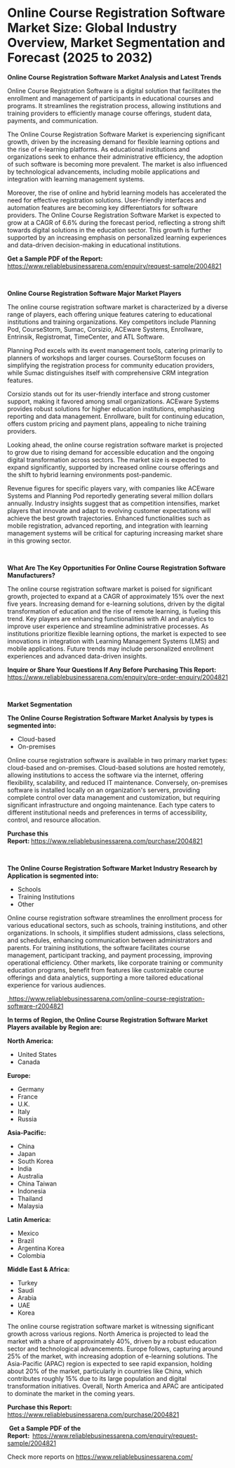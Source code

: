 <p><h1>Online Course Registration Software Market Size: Global Industry Overview, Market Segmentation and Forecast (2025 to 2032)</h1></p><p><strong>Online Course Registration Software Market Analysis and Latest Trends</strong></p>
<p><p>Online Course Registration Software is a digital solution that facilitates the enrollment and management of participants in educational courses and programs. It streamlines the registration process, allowing institutions and training providers to efficiently manage course offerings, student data, payments, and communication.</p><p>The Online Course Registration Software Market is experiencing significant growth, driven by the increasing demand for flexible learning options and the rise of e-learning platforms. As educational institutions and organizations seek to enhance their administrative efficiency, the adoption of such software is becoming more prevalent. The market is also influenced by technological advancements, including mobile applications and integration with learning management systems.</p><p>Moreover, the rise of online and hybrid learning models has accelerated the need for effective registration solutions. User-friendly interfaces and automation features are becoming key differentiators for software providers. The Online Course Registration Software Market is expected to grow at a CAGR of 6.6% during the forecast period, reflecting a strong shift towards digital solutions in the education sector. This growth is further supported by an increasing emphasis on personalized learning experiences and data-driven decision-making in educational institutions.</p></p>
<p><strong>Get a Sample PDF of the Report:&nbsp;</strong> <a href="https://www.reliablebusinessarena.com/enquiry/request-sample/2004821?utm_campaign=3533&utm_medium=2&utm_source=Github&utm_content=ia&utm_term=29032025&utm_id=online-course-registration-software">https://www.reliablebusinessarena.com/enquiry/request-sample/2004821</a></p>
<p>&nbsp;</p>
<p><strong>Online Course Registration Software Major Market Players</strong></p>
<p><p>The online course registration software market is characterized by a diverse range of players, each offering unique features catering to educational institutions and training organizations. Key competitors include Planning Pod, CourseStorm, Sumac, Corsizio, ACEware Systems, Enrollware, Entrinsik, Registromat, TimeCenter, and ATL Software.</p><p>Planning Pod excels with its event management tools, catering primarily to planners of workshops and larger courses. CourseStorm focuses on simplifying the registration process for community education providers, while Sumac distinguishes itself with comprehensive CRM integration features.</p><p>Corsizio stands out for its user-friendly interface and strong customer support, making it favored among small organizations. ACEware Systems provides robust solutions for higher education institutions, emphasizing reporting and data management. Enrollware, built for continuing education, offers custom pricing and payment plans, appealing to niche training providers. </p><p>Looking ahead, the online course registration software market is projected to grow due to rising demand for accessible education and the ongoing digital transformation across sectors. The market size is expected to expand significantly, supported by increased online course offerings and the shift to hybrid learning environments post-pandemic.</p><p>Revenue figures for specific players vary, with companies like ACEware Systems and Planning Pod reportedly generating several million dollars annually. Industry insights suggest that as competition intensifies, market players that innovate and adapt to evolving customer expectations will achieve the best growth trajectories. Enhanced functionalities such as mobile registration, advanced reporting, and integration with learning management systems will be critical for capturing increasing market share in this growing sector.</p></p>
<p>&nbsp;</p>
<p><strong>What Are The Key Opportunities For Online Course Registration Software Manufacturers?</strong></p>
<p><p>The online course registration software market is poised for significant growth, projected to expand at a CAGR of approximately 15% over the next five years. Increasing demand for e-learning solutions, driven by the digital transformation of education and the rise of remote learning, is fueling this trend. Key players are enhancing functionalities with AI and analytics to improve user experience and streamline administrative processes. As institutions prioritize flexible learning options, the market is expected to see innovations in integration with Learning Management Systems (LMS) and mobile applications. Future trends may include personalized enrollment experiences and advanced data-driven insights.</p></p>
<p><strong>Inquire or Share Your Questions If Any Before Purchasing This Report:</strong> <a href="https://www.reliablebusinessarena.com/enquiry/pre-order-enquiry/2004821?utm_campaign=3533&utm_medium=2&utm_source=Github&utm_content=ia&utm_term=29032025&utm_id=online-course-registration-software">https://www.reliablebusinessarena.com/enquiry/pre-order-enquiry/2004821</a></p>
<p>&nbsp;</p>
<p><strong>Market Segmentation</strong></p>
<p><strong>The Online Course Registration Software Market Analysis by types is segmented into:</strong></p>
<p><ul><li>Cloud-based</li><li>On-premises</li></ul></p>
<p><p>Online course registration software is available in two primary market types: cloud-based and on-premises. Cloud-based solutions are hosted remotely, allowing institutions to access the software via the internet, offering flexibility, scalability, and reduced IT maintenance. Conversely, on-premises software is installed locally on an organization's servers, providing complete control over data management and customization, but requiring significant infrastructure and ongoing maintenance. Each type caters to different institutional needs and preferences in terms of accessibility, control, and resource allocation.</p></p>
<p><strong>Purchase this Report:&nbsp;</strong><a href="https://www.reliablebusinessarena.com/purchase/2004821?utm_campaign=3533&utm_medium=2&utm_source=Github&utm_content=ia&utm_term=29032025&utm_id=online-course-registration-software">https://www.reliablebusinessarena.com/purchase/2004821</a></p>
<p>&nbsp;</p>
<p><strong>The Online Course Registration Software Market Industry Research by Application is segmented into:</strong></p>
<p><ul><li>Schools</li><li>Training Institutions</li><li>Other</li></ul></p>
<p><p>Online course registration software streamlines the enrollment process for various educational sectors, such as schools, training institutions, and other organizations. In schools, it simplifies student admissions, class selections, and schedules, enhancing communication between administrators and parents. For training institutions, the software facilitates course management, participant tracking, and payment processing, improving operational efficiency. Other markets, like corporate training or community education programs, benefit from features like customizable course offerings and data analytics, supporting a more tailored educational experience for various audiences.</p></p>
<p><a href="https://www.reliablebusinessarena.com/online-course-registration-software-r2004821?utm_campaign=3533&utm_medium=2&utm_source=Github&utm_content=ia&utm_term=29032025&utm_id=online-course-registration-software">&nbsp;https://www.reliablebusinessarena.com/online-course-registration-software-r2004821</a></p>
<p><strong>In terms of Region, the Online Course Registration Software Market Players available by Region are:</strong></p>
<p>
    <p> <strong> North America: </strong>
        <ul>
            <li>United States</li>
            <li>Canada</li>
        </ul>
        </p> 
    <p> <strong> Europe: </strong>
        <ul>
            <li>Germany</li>
            <li>France</li>
            <li>U.K.</li>
            <li>Italy</li>
            <li>Russia</li>
        </ul>
        </p> 
    <p> <strong> Asia-Pacific: </strong>
        <ul>
            <li>China</li>
            <li>Japan</li>
            <li>South Korea</li>
            <li>India</li>
            <li>Australia</li>
            <li>China Taiwan</li>
            <li>Indonesia</li>
            <li>Thailand</li>
            <li>Malaysia</li>
        </ul>
        </p> 
    <p> <strong> Latin America: </strong>
        <ul>
            <li>Mexico</li>
            <li>Brazil</li>
            <li>Argentina Korea</li>
            <li>Colombia</li>
        </ul>
        </p> 
    <p> <strong> Middle East & Africa: </strong>
        <ul>
            <li>Turkey</li>
            <li>Saudi</li>
            <li>Arabia</li>
            <li>UAE</li>
            <li>Korea</li>
        </ul>
    </p>
    </p>
<p><p>The online course registration software market is witnessing significant growth across various regions. North America is projected to lead the market with a share of approximately 40%, driven by a robust education sector and technological advancements. Europe follows, capturing around 25% of the market, with increasing adoption of e-learning solutions. The Asia-Pacific (APAC) region is expected to see rapid expansion, holding about 20% of the market, particularly in countries like China, which contributes roughly 15% due to its large population and digital transformation initiatives. Overall, North America and APAC are anticipated to dominate the market in the coming years.</p></p>
<p><strong>Purchase this Report: </strong><a href="https://www.reliablebusinessarena.com/purchase/2004821?utm_campaign=3533&utm_medium=2&utm_source=Github&utm_content=ia&utm_term=29032025&utm_id=online-course-registration-software">https://www.reliablebusinessarena.com/purchase/2004821</a></p>
<p>&nbsp;<strong>Get a Sample PDF of the Report:&nbsp;&nbsp;</strong><a href="https://www.reliablebusinessarena.com/enquiry/request-sample/2004821?utm_campaign=3533&utm_medium=2&utm_source=Github&utm_content=ia&utm_term=29032025&utm_id=online-course-registration-software">https://www.reliablebusinessarena.com/enquiry/request-sample/2004821</a></p>
<p><strong></strong></p>
<p>Check more reports on <a href="https://www.reliablebusinessarena.com/?utm_campaign=3533&utm_medium=2&utm_source=Github&utm_content=ia&utm_term=29032025&utm_id=online-course-registration-software">https://www.reliablebusinessarena.com/</a></p>